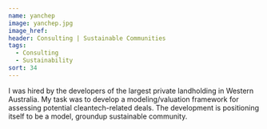 ```yaml
---
name: yanchep
image: yanchep.jpg
image_href: 
header: Consulting | Sustainable Communities
tags:
  - Consulting
  - Sustainability
sort: 34
---
```

I was hired by the developers of the largest private landholding in Western Australia. My task was to develop a modeling/valuation framework for assessing potential cleantech-related deals. The development is positioning itself to be a model, groundup sustainable community.
